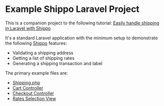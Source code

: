 # Example Shippo Laravel Project

This is a companion project to the following tutorial: [Easily handle shipping in Laravel with Shippo](#)

It's a standard Laravel application with the minimum setup to demonstrate the following [Shippo](https://goshippo.com) features:

* Validating a shipping address
* Getting a list of shipping rates
* Generating a shipping transaction and label

The primary example files are:

 * [Shipping.php](https://github.com/dotdevco/laravel-shippo/blob/master/app/Services/Shipping.php)
 * [Cart Controller](https://github.com/dotdevco/laravel-shippo/blob/master/app/Http/Controllers/CartController.php)
 * [Checkout Controller](https://github.com/dotdevco/laravel-shippo/blob/master/app/Http/Controllers/CheckoutController.php)
 * [Rates Selection View](https://github.com/dotdevco/laravel-shippo/blob/master/resources/views/checkout/index.blade.php)

